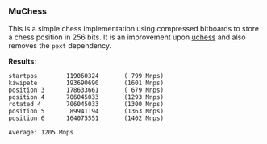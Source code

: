 ### MuChess

This is a simple chess implementation using compressed bitboards to store a chess position in 256 bits. It is an improvement upon [uchess](https://github.com/ellxor/uchess) and also removes the `pext` dependency.

**Results:**
```
startpos        119060324       ( 799 Mnps)
kiwipete        193690690       (1601 Mnps)
position 3      178633661       ( 679 Mnps)
position 4      706045033       (1293 Mnps)
rotated 4       706045033       (1300 Mnps)
position 5       89941194       (1363 Mnps)
position 6      164075551       (1402 Mnps)

Average: 1205 Mnps
```
